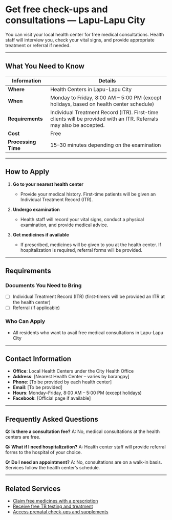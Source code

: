 # Get free check-ups and consultations — Lapu-Lapu City

You can visit your local health center for free medical consultations. Health staff will interview you, check your vital signs, and provide appropriate treatment or referral if needed.

---

## What You Need to Know

| Information         | Details                                                                                                             |
| ------------------- | ------------------------------------------------------------------------------------------------------------------- |
| **Where**           | Health Centers in Lapu-Lapu City                                                                                    |
| **When**            | Monday to Friday, 8:00 AM – 5:00 PM (except holidays, based on health center schedule)                              |
| **Requirements**    | Individual Treatment Record (ITR). First-time clients will be provided with an ITR. Referrals may also be accepted. |
| **Cost**            | Free                                                                                                                |
| **Processing Time** | 15–30 minutes depending on the examination                                                                          |

---

## How to Apply

1. **Go to your nearest health center**
   - Provide your medical history. First-time patients will be given an Individual Treatment Record (ITR).

2. **Undergo examination**
   - Health staff will record your vital signs, conduct a physical examination, and provide medical advice.

3. **Get medicines if available**
   - If prescribed, medicines will be given to you at the health center. If hospitalization is required, referral forms will be provided.

---

## Requirements

### Documents You Need to Bring

- [ ] Individual Treatment Record (ITR) (first-timers will be provided an ITR at the health center)
- [ ] Referral (if applicable)

### Who Can Apply

- All residents who want to avail free medical consultations in Lapu-Lapu City

---

## Contact Information

- **Office**: Local Health Centers under the City Health Office
- **Address**: [Nearest Health Center – varies by barangay]
- **Phone**: [To be provided by each health center]
- **Email**: [To be provided]
- **Hours**: Monday–Friday, 8:00 AM – 5:00 PM (except holidays)
- **Facebook**: [Official page if available]

---

## Frequently Asked Questions

**Q: Is there a consultation fee?**
A: No, medical consultations at the health centers are free.

**Q: What if I need hospitalization?**
A: Health center staff will provide referral forms to the hospital of your choice.

**Q: Do I need an appointment?**
A: No, consultations are on a walk-in basis. Services follow the health center’s schedule.

---

## Related Services

- [Claim free medicines with a prescription](/claim-free-medicines-with-a-prescription)
- [Receive free TB testing and treatment](/receive-free-tb-testing-and-treatment)
- [Access prenatal check-ups and supplements](/access-prenatal-check-ups-and-supplements)
